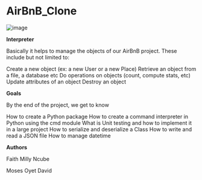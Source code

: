 # AirBnB_Clone


![image](https://user-images.githubusercontent.com/88321504/151029160-b8dc0a62-6b39-4932-81a6-55bc1b503961.png)



**Interpreter**

Basically it helps to manage the objects of our AirBnB project. These include but not limited to:

Create a new object (ex: a new User or a new Place)
Retrieve an object from a file, a database etc
Do operations on objects (count, compute stats, etc)
Update attributes of an object
Destroy an object

**Goals**

By the end of the project, we get to know

How to create a Python package
How to create a command interpreter in Python using the cmd module
What is Unit testing and how to implement it in a large project
How to serialize and deserialize a Class
How to write and read a JSON file
How to manage datetime

**Authors**

Faith Milly Ncube

Moses Oyet David
